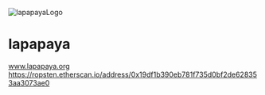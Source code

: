 ![lapapayaLogo](https://cloud.githubusercontent.com/assets/6016780/26314201/d78da6fe-3ed2-11e7-9d08-f4820b715f37.png)
# lapapaya
www.lapapaya.org  
https://ropsten.etherscan.io/address/0x19df1b390eb781f735d0bf2de628353aa3073ae0
